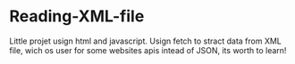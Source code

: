 # Reading-XML-file
Little projet usign html and javascript. Usign fetch to stract data from XML file, wich os user for some websites apis intead of JSON, its worth to learn!
